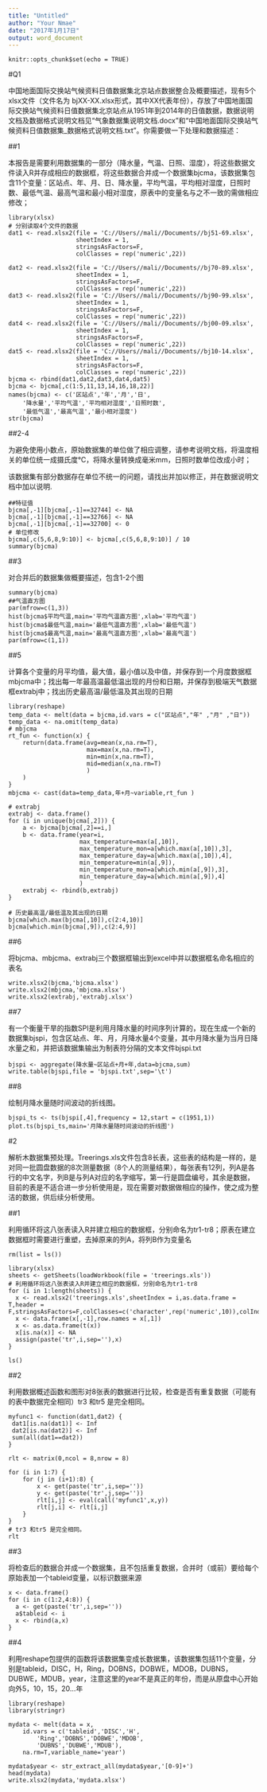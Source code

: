 ```yaml
---
title: "Untitled"
author: "Your Nmae"
date: "2017年1月17日"
output: word_document
---
```


```{r setup, include=FALSE}
knitr::opts_chunk$set(echo = TRUE)
```


#Q1

中国地面国际交换站气候资料日值数据集北京站点数据整合及概要描述，现有5个xlsx文件（文件名为 bjXX-XX.xlsx形式，其中XX代表年份），存放了中国地面国际交换站气候资料日值数据集北京站点从1951年到2014年的日值数据，数据说明文档及数据格式说明文档见“气象数据集说明文档.docx”和“中国地面国际交换站气候资料日值数据集_数据格式说明文档.txt”。你需要做一下处理和数据描述：

##1

   本报告是需要利用数据集的一部分（降水量，气温、日照、湿度），将这些数据文件读入R并存成相应的数据框，将这些数据合并成一个数据集bjcma，该数据集包含11个变量：区站点、年、月、日、降水量，平均气温，平均相对湿度，日照时数、最低气温、最高气温和最小相对湿度，原表中的变量名与之不一致的需做相应修改；
   
  
  
```{r, message=FALSE, warning=FALSE}
library(xlsx)
# 分别读取4个文件的数据
dat1 <- read.xlsx2(file = 'C://Users//mali//Documents//bj51-69.xlsx',
                   sheetIndex = 1,
                   stringsAsFactors=F,
                   colClasses = rep('numeric',22))

dat2 <- read.xlsx2(file = 'C://Users//mali//Documents//bj70-89.xlsx',
                   sheetIndex = 1,
                   stringsAsFactors=F,
                   colClasses = rep('numeric',22))
dat3 <- read.xlsx2(file = 'C://Users//mali//Documents//bj90-99.xlsx',
                   sheetIndex = 1,
                   stringsAsFactors=F,
                   colClasses = rep('numeric',22))
dat4 <- read.xlsx2(file = 'C://Users//mali//Documents//bj00-09.xlsx',
                   sheetIndex = 1,
                   stringsAsFactors=F,
                   colClasses = rep('numeric',22))
dat5 <- read.xlsx2(file = 'C://Users//mali//Documents//bj10-14.xlsx',
                   sheetIndex = 1,
                   stringsAsFactors=F,
                   colClasses = rep('numeric',22))
bjcma <- rbind(dat1,dat2,dat3,dat4,dat5)
bjcma <- bjcma[,c(1:5,11,13,14,16,18,22)]
names(bjcma) <- c('区站点','年','月','日',
	'降水量','平均气温','平均相对湿度','日照时数',
	'最低气温','最高气温','最小相对湿度')
str(bjcma)
```


##2-4

为避免使用小数点，原始数据集的单位做了相应调整，请参考说明文档，将温度相关的单位统一成摄氏度℃，将降水量转换成毫米mm，日照时数单位改成小时；

该数据集有部分数据存在单位不统一的问题，请找出并加以修正，并在数据说明文档中加以说明.

```{r}
##特征值
bjcma[,-1][bjcma[,-1]==32744] <- NA
bjcma[,-1][bjcma[,-1]==32766] <- NA
bjcma[,-1][bjcma[,-1]==32700] <- 0
# 单位修改
bjcma[,c(5,6,8,9:10)] <- bjcma[,c(5,6,8,9:10)] / 10
summary(bjcma)
```

##3

对合并后的数据集做概要描述，包含1-2个图

```{r}
summary(bjcma)
##气温直方图
par(mfrow=c(1,3))
hist(bjcma$平均气温,main='平均气温直方图',xlab='平均气温')
hist(bjcma$最低气温,main='最低气温直方图',xlab='最低气温')
hist(bjcma$最高气温,main='最高气温直方图',xlab='最高气温')
par(mfrow=c(1,1))
```

##5

计算各个变量的月平均值，最大值，最小值以及中值，并保存到一个月度数据框mbjcma中；找出每一年最高温最低温出现的月份和日期，并保存到极端天气数据框extrabj中；找出历史最高温/最低温及其出现的日期



```{r, message=FALSE, warning=FALSE}
library(reshape)
temp_data <- melt(data = bjcma,id.vars = c("区站点","年" ,"月" ,"日"))
temp_data <- na.omit(temp_data)
# mbjcma
rt_fun <- function(x) {
	return(data.frame(avg=mean(x,na.rm=T),
		              max=max(x,na.rm=T),
		              min=min(x,na.rm=T),
		              mid=median(x,na.rm=T)
		              )
	)
}
mbjcma <- cast(data=temp_data,年+月~variable,rt_fun )

# extrabj
extrabj <- data.frame()
for (i in unique(bjcma[,2])) {
	a <- bjcma[bjcma[,2]==i,]
	b <- data.frame(year=i,
		            max_temperature=max(a[,10]),
		            max_temperature_mon=a[which.max(a[,10]),3],
		            max_temperature_day=a[which.max(a[,10]),4],	
		            min_temperature=min(a[,9]),
		            min_temperature_mon=a[which.min(a[,9]),3],
		            min_temperature_day=a[which.min(a[,9]),4]
		            )
	extrabj <- rbind(b,extrabj)
}

# 历史最高温/最低温及其出现的日期
bjcma[which.max(bjcma[,10]),c(2:4,10)]
bjcma[which.min(bjcma[,9]),c(2:4,9)]
```

##6

将bjcma、mbjcma、extrabj三个数据框输出到excel中并以数据框名命名相应的表名

```{r}
write.xlsx2(bjcma,'bjcma.xlsx')
write.xlsx2(mbjcma,'mbjcma.xlsx')
write.xlsx2(extrabj,'extrabj.xlsx')
```

##7

有一个衡量干旱的指数SPI是利用月降水量的时间序列计算的，现在生成一个新的数据集bjspi，包含区站点、年、月，月降水量4个变量，其中月降水量为当月日降水量之和，并把该数据集输出为制表符分隔的文本文件bjspi.txt

```{r}
bjspi <- aggregate(降水量~区站点+月+年,data=bjcma,sum)
write.table(bjspi,file = 'bjspi.txt',sep='\t')
```

##8

绘制月降水量随时间波动的折线图。

```{r}
bjspi_ts <- ts(bjspi[,4],frequency = 12,start = c(1951,1))
plot.ts(bjspi_ts,main='月降水量随时间波动的折线图')

```


#2


 解析木数据集预处理。Treerings.xls文件包含8长表，这些表的结构是一样的，是对同一批圆盘数据的8次测量数据（8个人的测量结果），每张表有12列，列A是各行的中文名字，列B是与列A对应的名字缩写，第一行是圆盘编号，其余是数据，目前的表是不适合进一步分析使用是，现在需要对数据做相应的操作，使之成为整洁的数据，供后续分析使用。
 
 
##1

利用循环将这八张表读入R并建立相应的数据框，分别命名为tr1-tr8；原表在建立数据框时需要进行重塑，去掉原来的列A，将列B作为变量名

```{r}
rm(list = ls())

library(xlsx)
sheets <- getSheets(loadWorkbook(file = 'treerings.xls'))
# 利用循环将这八张表读入R并建立相应的数据框，分别命名为tr1-tr8
for (i in 1:length(sheets)) {
  x <- read.xlsx2('treerings.xls',sheetIndex = i,as.data.frame = T,header = F,stringsAsFactors=F,colClasses=c('character',rep('numeric',10)),colIndex=2:12)
  x <- data.frame(x[,-1],row.names = x[,1])
  x <- as.data.frame(t(x))
  x[is.na(x)] <- NA
  assign(paste('tr',i,sep=''),x)
}

ls()
```

##2

利用数据概述函数和图形对8张表的数据进行比较，检查是否有重复数据（可能有的表中数据完全相同）tr3 和tr5 是完全相同。

```{r}
myfunc1 <- function(dat1,dat2) {
 dat1[is.na(dat1)] <- Inf
 dat2[is.na(dat2)] <- Inf
 sum(all(dat1==dat2))
}

rlt <- matrix(0,ncol = 8,nrow = 8)

for (i in 1:7) {
	for (j in (i+1):8) {
        x <- get(paste('tr',i,sep=''))
        y <- get(paste('tr',j,sep=''))
		rlt[i,j] <- eval(call('myfunc1',x,y))
		rlt[j,i] <- rlt[i,j] 
	}	
}
# tr3 和tr5 是完全相同。
rlt
```


##3

将检查后的数据合并成一个数据集，且不包括重复数据，合并时（或前）要给每个原始表加一个tableid变量，以标识数据来源


```{r}
x <- data.frame()
for (i in c(1:2,4:8)) {
  a <- get(paste('tr',i,sep=''))
  a$tableid <- i
  x <- rbind(a,x)
}
```


##4

利用reshape包提供的函数将该数据集变成长数据集，该数据集包括11个变量，分别是tableid，DISC，H，Ring，DOBNS，DOBWE，MDOB，DUBNS，DUBWE，MDUB，year，注意这里的year不是真正的年份，而是从原盘中心开始向外5，10，15，20…年

```{r}
library(reshape)
library(stringr)

mydata <- melt(data = x,
	id.vars = c('tableid','DISC','H',  
		'Ring','DOBNS','DOBWE','MDOB',
		'DUBNS','DUBWE','MDUB'),
	na.rm=T,variable_name='year')

mydata$year <- str_extract_all(mydata$year,'[0-9]+')
head(mydata)
write.xlsx2(mydata,'mydata.xlsx')
```

